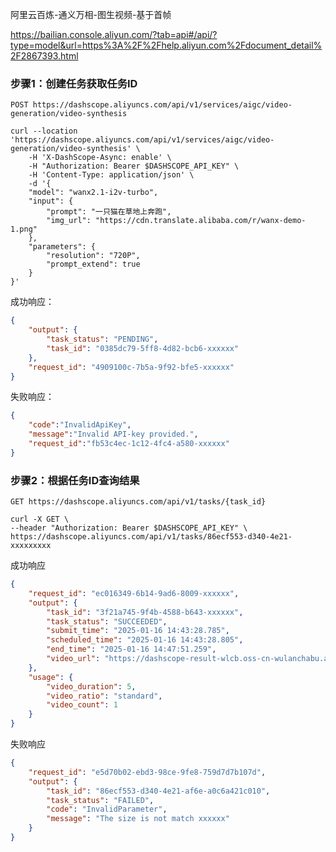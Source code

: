 阿里云百炼-通义万相-图生视频-基于首帧

https://bailian.console.aliyun.com/?tab=api#/api/?type=model&url=https%3A%2F%2Fhelp.aliyun.com%2Fdocument_detail%2F2867393.html

### 步骤1：创建任务获取任务ID

`POST https://dashscope.aliyuncs.com/api/v1/services/aigc/video-generation/video-synthesis`

```curl
curl --location 'https://dashscope.aliyuncs.com/api/v1/services/aigc/video-generation/video-synthesis' \
    -H 'X-DashScope-Async: enable' \
    -H "Authorization: Bearer $DASHSCOPE_API_KEY" \
    -H 'Content-Type: application/json' \
    -d '{
    "model": "wanx2.1-i2v-turbo",
    "input": {
        "prompt": "一只猫在草地上奔跑",
        "img_url": "https://cdn.translate.alibaba.com/r/wanx-demo-1.png"
    },
    "parameters": {
        "resolution": "720P",
        "prompt_extend": true
    }
}'
```

成功响应：

```json
{
    "output": {
        "task_status": "PENDING",
        "task_id": "0385dc79-5ff8-4d82-bcb6-xxxxxx"
    },
    "request_id": "4909100c-7b5a-9f92-bfe5-xxxxxx"
}
```

失败响应：

```json
{
    "code":"InvalidApiKey",
    "message":"Invalid API-key provided.",
    "request_id":"fb53c4ec-1c12-4fc4-a580-xxxxxx"
}
```

### 步骤2：根据任务ID查询结果

`GET https://dashscope.aliyuncs.com/api/v1/tasks/{task_id}`

```curl
curl -X GET \
--header "Authorization: Bearer $DASHSCOPE_API_KEY" \
https://dashscope.aliyuncs.com/api/v1/tasks/86ecf553-d340-4e21-xxxxxxxxx
```

成功响应

```json
{
    "request_id": "ec016349-6b14-9ad6-8009-xxxxxx",
    "output": {
        "task_id": "3f21a745-9f4b-4588-b643-xxxxxx",
        "task_status": "SUCCEEDED",
        "submit_time": "2025-01-16 14:43:28.785",
        "scheduled_time": "2025-01-16 14:43:28.805",
        "end_time": "2025-01-16 14:47:51.259",
        "video_url": "https://dashscope-result-wlcb.oss-cn-wulanchabu.aliyuncs.com/xxx.mp4?xxxxx"
    },
    "usage": {
        "video_duration": 5,
        "video_ratio": "standard",
        "video_count": 1
    }
}
```

失败响应

```json
{
    "request_id": "e5d70b02-ebd3-98ce-9fe8-759d7d7b107d",
    "output": {
        "task_id": "86ecf553-d340-4e21-af6e-a0c6a421c010",
        "task_status": "FAILED",
        "code": "InvalidParameter",
        "message": "The size is not match xxxxxx"
    }
}
```
